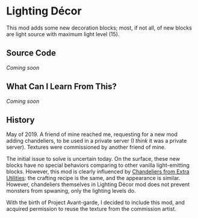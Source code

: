 # Lighting Décor

This mod adds some new decoration blocks; most, if not all, of new blocks are light source with maximum 
light level (15).

## Source Code

*Coming soon*

## What Can I Learn From This?

*Coming soon*

## History

May of 2019. A friend of mine reached me, requesting for a new mod adding chandeliers, to be used in a 
private server (I *think* it was a private server). Textures were commissioned by another friend of mine. 

The initial issue to solve is uncertain today. On the surface, these new blocks have no special behaviors 
comparing to other vanilla light-emitting blocks. However, this mod is clearly influenced by [Chandeliers 
from Extra Utilities](https://ftbwiki.org/Chandelier): the crafting recipe is the same, and the appearance 
is similar. However, chandeliers themselves in Lighting Décor mod does not prevent monsters from spwaning, 
only the lighting levels do.

With the birth of Project Avant-garde, I decided to include this mod, and acquired permission to reuse the 
texture from the commission artist. 